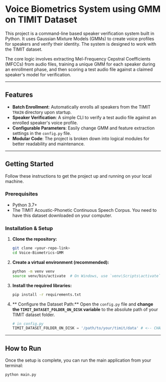 # Voice Biometrics System using GMM on TIMIT Dataset

This project is a command-line based speaker verification system built in Python. It uses Gaussian Mixture Models (GMMs) to create voice profiles for speakers and verify their identity. The system is designed to work with the TIMIT dataset.

The core logic involves extracting Mel-Frequency Cepstral Coefficients (MFCCs) from audio files, training a unique GMM for each speaker during an enrollment phase, and then scoring a test audio file against a claimed speaker's model for verification.

---

##  Features

- **Batch Enrollment**: Automatically enrolls all speakers from the TIMIT `TRAIN` directory upon startup.
- **Speaker Verification**: A simple CLI to verify a test audio file against an enrolled speaker's voice profile.
- **Configurable Parameters**: Easily change GMM and feature extraction settings in the `config.py` file.
- **Modular Code**: The project is broken down into logical modules for better readability and maintenance.

---

##  Getting Started

Follow these instructions to get the project up and running on your local machine.

### Prerequisites

- Python 3.7+
- The TIMIT Acoustic-Phonetic Continuous Speech Corpus. You need to have this dataset downloaded on your computer.

### Installation & Setup

1.  **Clone the repository:**
    ```sh
    git clone <your-repo-link>
    cd Voice-Biometrics-GMM
    ```

2.  **Create a virtual environment (recommended):**
    ```sh
    python -m venv venv
    source venv/bin/activate  # On Windows, use `venv\Scripts\activate`
    ```

3.  **Install the required libraries:**
    ```sh
    pip install -r requirements.txt
    ```

4.  ** Configure the Dataset Path:**
    Open the `config.py` file and **change the `TIMIT_DATASET_FOLDER_ON_DISK` variable** to the absolute path of your TIMIT dataset folder.
    ```python
    # in config.py
    TIMIT_DATASET_FOLDER_ON_DISK = '/path/to/your/timit/data' # <-- CHANGE THIS
    ```

---

##  How to Run

Once the setup is complete, you can run the main application from your terminal:

```sh
python main.py
